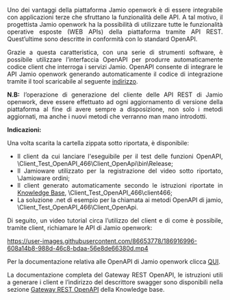 <p style="text-align: justify;">Uno dei vantaggi della piattaforma Jamio openwork &egrave; di essere integrabile con applicazioni terze che sfruttano la funzionalit&agrave; delle API. A tal motivo, il progettista Jamio openwork ha la possibilit&agrave; di utilizzare tutte le funzionalit&agrave; operative esposte (WEB APIs) della piattaforma tramite API REST. Quest&rsquo;ultime sono descritte in conformit&agrave; con lo standard OpenAPI.</p>
<p style="text-align: justify;">Grazie a questa caratteristica, con una serie di strumenti software, &egrave; possibile utilizzare l&rsquo;interfaccia OpenAPI per produrre automaticamente codice client che interroga i servizi Jamio. OpenAPI consente di integrare le API Jamio openwork generando automaticamente il codice di integrazione tramite il tool scaricabile al seguente&nbsp;<a href="https://instruments.jamio.com/documentation/integrazioni-altri-sistemi/generazione-client-delle-api-rest-jamio-openwork/">indirizzo</a>.&nbsp;</p>
<p style="text-align: justify;"><strong>N.B:</strong> l&rsquo;operazione di generazione del cliente delle API REST di Jamio openwork, deve essere effettuato ad ogni aggiornamento di versione della piattaforma al fine di avere sempre a disposizione, non solo i metodi aggiornati, ma anche i nuovi metodi che verranno man mano introdotti.</p>
<p style="text-align: justify;"><strong>Indicazioni:</strong></p>
<p style="text-align: justify;">Una volta scarita la cartella zippata sotto riportata, &egrave; disponibile:</p>
<ul style="text-align: justify;">
<li>Il client da cui lanciare l'eseguibile per il test delle funzioni OpenAPI, \Client_Test_OpenAPI_466\Client_OpenApi\bin\Release;</li>
<li>Il Jamioware utilizzato per la registrazione del video sotto riportato, \Jamioware ordini;</li>
<li>Il client generato automaticamente secondo le istruzioni riportate in <a href="https://instruments.jamio.com/knowledge_base/index.html?api_rest.htm">Knowledge Base</a>, \Client_Test_OpenAPI_466\client466;</li>
<li>La soluzione .net di esempio per la chiamata ai metodi OpenAPI di jamio, \Client_Test_OpenAPI_466\Client_OpenApi.</li>
</ul>
<p style="text-align: justify;">Di seguito, un video tutorial circa l&rsquo;utilizzo del client e di come &egrave; possibile, tramite client, richiamare le API di Jamio openwork:


https://user-images.githubusercontent.com/86653778/186916996-608a14b8-988d-46c8-bdaa-56e8de66380d.mp4

</p>
<p style="text-align: justify;">Per la documentazione relativa alle OpenAPI di Jamio openwork clicca&nbsp;<a href="https://paas.jamio.com/openapi/swagger/ui/index">QUI</a>.</p>
<p style="text-align: justify;">La documentazione completa del Gateway REST OpenAPI, le istruzioni utili a generare i client e l&rsquo;indirizzo del descrittore swagger sono disponibili nella sezione&nbsp;<a href="http://instruments.jamio.com/knowledge_base/index.html?restopenapi.htm">Gateway REST OpenAPI</a>&nbsp;della Knowledge base.</p>
